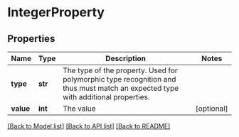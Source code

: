 # IntegerProperty

## Properties
Name | Type | Description | Notes
------------ | ------------- | ------------- | -------------
**type** | **str** | The type of the property. Used for polymorphic type recognition and thus must match an expected type with additional properties. | 
**value** | **int** | The value | [optional] 

[[Back to Model list]](../README.md#documentation-for-models) [[Back to API list]](../README.md#documentation-for-api-endpoints) [[Back to README]](../README.md)


